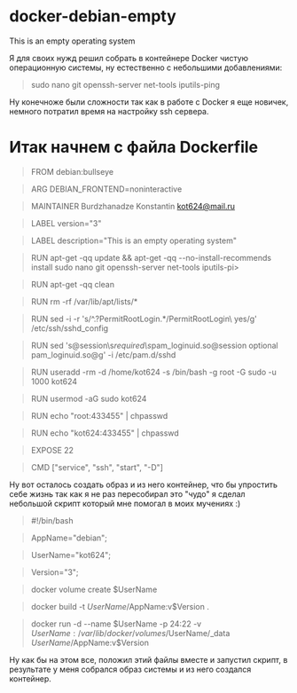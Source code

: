 # docker-debian-empty
This is an empty operating system

Я для своих нужд решил собрать в контейнере Docker чистую операционную системы, ну естественно с небольшими добавлениями:

>sudo
>nano
>git
>openssh-server
>net-tools
>iputils-ping

Ну конечноже были сложности так как в работе с Docker я еще новичек, немного потратил время на настройку ssh сервера.

# Итак начнем с файла Dockerfile

>FROM debian:bullseye

>ARG DEBIAN_FRONTEND=noninteractive

>MAINTAINER Burdzhanadze Konstantin <kot624@mail.ru>

>LABEL version="3"

>LABEL description="This is an empty operating system"

>RUN apt-get -qq update && apt-get -qq --no-install-recommends install sudo nano git openssh-server net-tools iputils-pi>

>RUN apt-get -qq clean

>RUN rm -rf /var/lib/apt/lists/*

>RUN sed -i -r 's/^.?PermitRootLogin.*/PermitRootLogin\ yes/g' /etc/ssh/sshd_config

>RUN sed 's@session\s*required\s*pam_loginuid.so@session optional pam_loginuid.so@g' -i /etc/pam.d/sshd

>RUN useradd -rm -d /home/kot624 -s /bin/bash -g root -G sudo -u 1000 kot624

>RUN usermod -aG sudo kot624

>RUN echo "root:433455" | chpasswd

>RUN echo "kot624:433455" | chpasswd

>EXPOSE 22

>CMD ["service", "ssh", "start", "-D"]

Ну вот осталось создать образ и из него контейнер, что бы упростить себе жизнь так как я не раз пересобирал это "чудо" я сделал небольшой скрипт который мне помогал в моих мучениях :)

>#!/bin/bash

>AppName="debian";

>UserName="kot624";

>Version="3";

>docker volume create $UserName

>docker build -t $UserName/$AppName:v$Version .

>docker run -d --name $UserName -p 24:22 -v $UserName:/var/lib/docker/volumes/$UserName/_data $UserName/$AppName:v$Version

Ну как бы на этом все, положил этий файлы вместе и запустил скрипт, в результате у меня собрался образ системы и из него создался контейнер.

